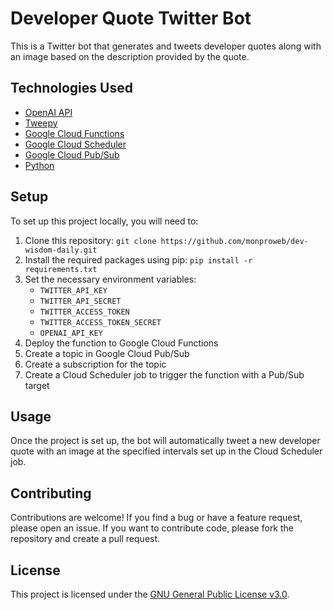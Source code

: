 # Developer Quote Twitter Bot

This is a Twitter bot that generates and tweets developer quotes along with an image based on the description provided by the quote.

## Technologies Used

- [OpenAI API](https://openai.com/)
- [Tweepy](https://www.tweepy.org/)
- [Google Cloud Functions](https://cloud.google.com/functions)
- [Google Cloud Scheduler](https://cloud.google.com/scheduler)
- [Google Cloud Pub/Sub](https://cloud.google.com/pubsub)
- [Python](https://www.python.org/)

## Setup

To set up this project locally, you will need to:

1. Clone this repository: `git clone https://github.com/monproweb/dev-wisdom-daily.git`
2. Install the required packages using pip: `pip install -r requirements.txt`
3. Set the necessary environment variables:
   - `TWITTER_API_KEY`
   - `TWITTER_API_SECRET`
   - `TWITTER_ACCESS_TOKEN`
   - `TWITTER_ACCESS_TOKEN_SECRET`
   - `OPENAI_API_KEY`
4. Deploy the function to Google Cloud Functions
5. Create a topic in Google Cloud Pub/Sub
6. Create a subscription for the topic
7. Create a Cloud Scheduler job to trigger the function with a Pub/Sub target

## Usage

Once the project is set up, the bot will automatically tweet a new developer quote with an image at the specified intervals set up in the Cloud Scheduler job.

## Contributing

Contributions are welcome! If you find a bug or have a feature request, please open an issue. If you want to contribute code, please fork the repository and create a pull request.

## License

This project is licensed under the [GNU General Public License v3.0](https://www.gnu.org/licenses/gpl-3.0.en.html).
